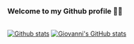 ### Welcome to my Github profile 👋🏽
######
##

[![Github stats](https://github-readme-stats.vercel.app/api/top-langs/?username=giovannibot&layout=compact&langs_count=6&theme=dark&hide_border=true&hide_title=false&custom_title=Github%20stats&title_color=c9d1d9&bg_color=171c23&text_bold=false&border_radius=30)](https://github.com/giovannibot/github-readme-stats) [![Giovanni's GitHub stats](https://github-readme-stats.vercel.app/api?username=giovannibot&theme=dark&hide_border=true&hide_title=true&include_all_commits=false&count_private=true&ring_color=35c64e&icon_color=35c64e&bg_color=171c23&text_bold=false&show_icons=true&border_radius=30)](https://github.com/giovannibot/github-readme-stats)
